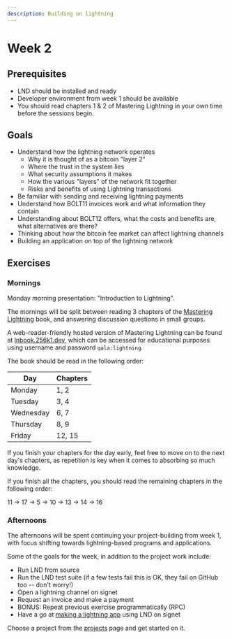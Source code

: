 ```yaml
---
description: Building on lightning
---
```


# Week 2

## Prerequisites

* LND should be installed and ready
* Developer environment from week 1 should be available
* You should read chapters 1 & 2 of Mastering Lightning in your own time before the sessions begin.

## Goals

* Understand how the lightning network operates
    * Why it is thought of as a bitcoin "layer 2"
    * Where the trust in the system lies
    * What security assumptions it makes
    * How the various "layers" of the network fit together
    * Risks and benefits of using Lightning transactions
* Be familiar with sending and receiving lightning payments
* Understand how BOLT11 invoices work and what information they contain
* Understanding about BOLT12 offers, what the costs and benefits are, what alternatives are there?
* Thinking about how the bitcoin fee market can affect lightning channels
* Building an application on top of the lightning network

## Exercises

### Mornings

Monday morning presentation: "Introduction to Lightning".

The mornings will be split between reading 3 chapters of the [Mastering Lightning](https://github.com/lnbook/lnbook) book, and answering discussion questions in small groups.

A web-reader-friendly hosted version of Mastering Lightning can be found at [lnbook.256k1.dev](https://lnbook.256k1.dev/), which can be accessed for educational purposes using username and password `qala:lightning`.

The book should be read in the following order:

| Day | Chapters |
| --- | --- |
| Monday | 1, 2 |
| Tuesday | 3, 4 |
| Wednesday | 6, 7 |
| Thursday | 8, 9 |
| Friday | 12, 15 |

If you finish your chapters for the day early, feel free to move on to the next day's chapters, as repetition is key when it comes to absorbing so much knowledge.

If you finish all the chapters, you should read the remaining chapters in the following order:

11 -> 17 -> 5 -> 10 -> 13 -> 14 -> 16

### Afternoons

The afternoons will be spent continuing your project-building from week 1, with focus shifting towards lightning-based programs and applications.

Some of the goals for the week, in addition to the project work include:

* Run LND from source
* Run the LND test suite (if a few tests fail this is OK, they fail on GitHub too -- don't worry!)
* Open a lightning channel on signet
* Request an invoice and make a payment
* BONUS: Repeat previous exercise programmatically (RPC)
* Have a go at [making a lightning app](https://medium.com/@wbobeirne/making-a-lightning-web-app-part-1-4a13c82f3f78) using LND on signet

Choose a project from the [projects](projects.md) page and get started on it.


